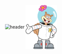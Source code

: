 <div align="center">
  <img src="https://capsule-render.vercel.app/api?type=venom&color=9AC8CD&text=Sandy's%20Github&height=200&animation=fadeIn&fontColor=003C43" alt="header" style="display: inline-block; vertical-align: middle;" />
  <img src="./sandy-cheeks-seeklogo.svg" alt="Sandy Cheeks Logo" width="100" style="display: inline-block; vertical-align: middle;" />
</div>
